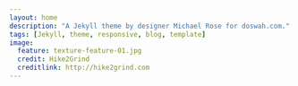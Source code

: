 ```yaml
---
layout: home
description: "A Jekyll theme by designer Michael Rose for doswah.com."
tags: [Jekyll, theme, responsive, blog, template]
image:
  feature: texture-feature-01.jpg
  credit: Hike2Grind
  creditlink: http://hike2grind.com
---
```

